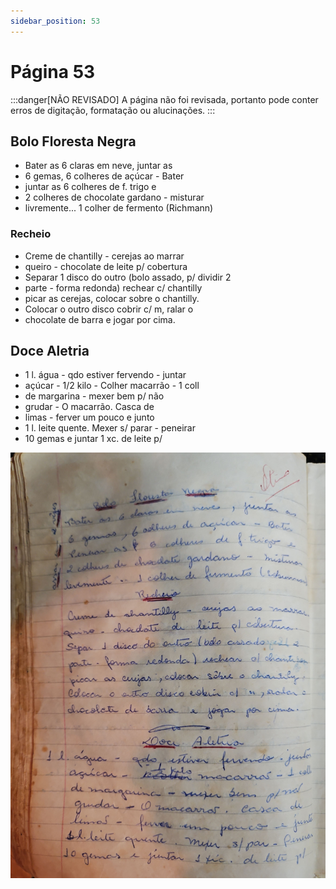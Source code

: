 ```yaml
---
sidebar_position: 53
---
```

# Página 53
:::danger[NÃO REVISADO]
A página não foi revisada, portanto pode conter erros de digitação, formatação ou alucinações.
:::
## Bolo Floresta Negra

- Bater as 6 claras em neve, juntar as
- 6 gemas, 6 colheres de açúcar - Bater
- juntar as 6 colheres de f. trigo e
- 2 colheres de chocolate gardano - misturar
- livremente... 1 colher de fermento (Richmann)

### Recheio

- Creme de chantilly - cerejas ao marrar
- queiro - chocolate de leite p/ cobertura
- Separar 1 disco do outro (bolo assado, p/ dividir 2
- parte - forma redonda) rechear c/ chantilly
- picar as cerejas, colocar sobre o chantilly.
- Colocar o outro disco cobrir c/ m, ralar o
- chocolate de barra e jogar por cima.

## Doce Aletria

- 1 l. água - qdo estiver fervendo - juntar
- açúcar - 1/2 kilo - Colher macarrão - 1 coll
- de margarina - mexer bem p/ não
- grudar - O macarrão. Casca de
- limas - ferver um pouco e junto
- 1 l. leite quente. Mexer s/ parar - peneirar
- 10 gemas e juntar 1 xc. de leite p/

![imagem base](./images/page_53.png)
